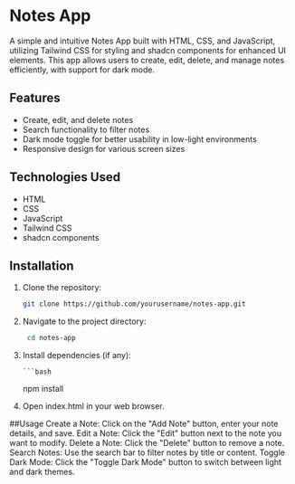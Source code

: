 # Notes App

A simple and intuitive Notes App built with HTML, CSS, and JavaScript, utilizing Tailwind CSS for styling and shadcn components for enhanced UI elements. This app allows users to create, edit, delete, and manage notes efficiently, with support for dark mode.

## Features

- Create, edit, and delete notes
- Search functionality to filter notes
- Dark mode toggle for better usability in low-light environments
- Responsive design for various screen sizes

## Technologies Used

- HTML
- CSS
- JavaScript
- Tailwind CSS
- shadcn components

## Installation

1. Clone the repository:

   ```bash
   git clone https://github.com/yourusername/notes-app.git
   
2. Navigate to the project directory:

    ```bash
     cd notes-app

3. Install dependencies (if any):

       ```bash
      npm install

4. Open index.html in your web browser.

  
##Usage
Create a Note: Click on the "Add Note" button, enter your note details, and save.
Edit a Note: Click the "Edit" button next to the note you want to modify.
Delete a Note: Click the "Delete" button to remove a note.
Search Notes: Use the search bar to filter notes by title or content.
Toggle Dark Mode: Click the "Toggle Dark Mode" button to switch between light and dark themes.
